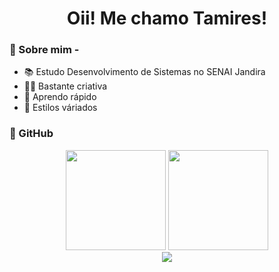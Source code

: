<h1 align="center"> Oii! Me chamo Tamires! </h1>


### 👻 Sobre mim - 
- 📚 Estudo Desenvolvimento de Sistemas no SENAI Jandira 
- 👨‍💻 Bastante criativa
- 🔎 Aprendo rápido
- 🌟 Estilos váriados

### 👿 GitHub
<div style="display: inline_block" align="center">
  <img height="160em" src="https://github-readme-stats.vercel.app/api?username=oRdv&show_icons=true&theme=synthwave&include_all_commits=true&count_private=true"/>
  <img height="160em" src="https://github-readme-stats.vercel.app/api/top-langs/?username=oRdv&layout=compact&langs_count=7&theme=tokyonight"/>
</div>

<div align="center">
<img src="https://github.com/oRdv/oRdv/blob/output/github-contribution-grid-snake.svg">
</div>
